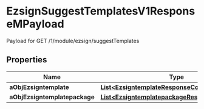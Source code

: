 

# EzsignSuggestTemplatesV1ResponseMPayload

Payload for GET /1/module/ezsign/suggestTemplates

## Properties

| Name | Type | Description | Notes |
|------------ | ------------- | ------------- | -------------|
|**aObjEzsigntemplate** | [**List&lt;EzsigntemplateResponseCompound&gt;**](EzsigntemplateResponseCompound.md) |  |  |
|**aObjEzsigntemplatepackage** | [**List&lt;EzsigntemplatepackageResponseCompound&gt;**](EzsigntemplatepackageResponseCompound.md) |  |  |



